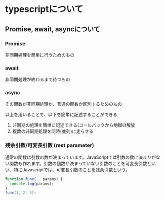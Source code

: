# typescriptについて

## Promise, await, asyncについて
### Promise
非同期処理を簡単に行うためのもの

### await
非同期処理が終わるまで待つもの

### async
その関数が非同期処理か、普通の関数か区別するためのもの

以上を用いることで、以下を簡単に記述することができる
1. 非同期の処理を簡単に記述できる(コールバックから地獄の解放
2. 複数の非同期処理を同時(並列)に走らせる

### 残余引数/可変長引数 (rest parameter)
通常の関数は引数の数が決まっています。JavaScriptでは引数の数に決まりがない関数も作れます。引数の個数が決まっていない引数のことを可変長引数といい、特にJavascriptでは、可変長引数のことを残余引数という。
```Javascript
function func(...params) {
  console.log(params);
}
func(1, 2, 3);
```
